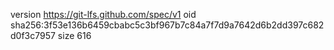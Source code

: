 version https://git-lfs.github.com/spec/v1
oid sha256:3f53e136b6459cbabc5c3bf967b7c84a7f7d9a7642d6b2dd397c682d0f3c7957
size 616
